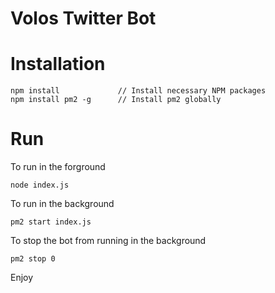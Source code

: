 # Volos Twitter Bot

# Installation
```
npm install             // Install necessary NPM packages
npm install pm2 -g      // Install pm2 globally
```
# Run

To run in the forground
```
node index.js
```

To run in the background
```
pm2 start index.js
```

To stop the bot from running in the background
```
pm2 stop 0
```

Enjoy
